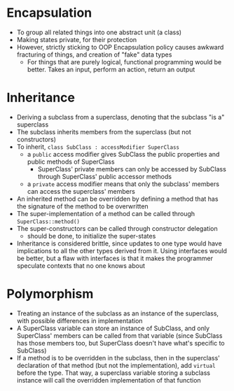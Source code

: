# Encapsulation
- To group all related things into one abstract unit (a class)
- Making states private, for their protection
- However, strictly sticking to OOP Encapsulation policy causes awkward fracturing of things, and creation of "fake" data types
  - For things that are purely logical, functional programming would be better.  Takes an input, perform an action, return an output

# Inheritance
- Deriving a subclass from a superclass, denoting that the subclass "is a" superclass
- The subclass inherits members from the superclass (but not constructors)
- To inherit, `class SubClass : accessModifier SuperClass`
  - a `public` access modifier gives SubClass the public properties and public methods of SuperClass
    - SuperClass' private members can only be accessed by SubClass through SuperClass' public accessor methods
  - a `private` access modifier means that only the subclass' members can access the superclass' members
- An inherited method can be overridden by defining a method that has the signature of the method to be overwritten
- The super-implementation of a method can be called through `SuperClass::method()`
- The super-constructors can be called through constructor delegation
  - should be done, to initialize the super-states
- Inheritance is considered brittle, since updates to one type would have implications to all the other types derived from it.  Using interfaces would be better, but a flaw with interfaces is that it makes the programmer speculate contexts that no one knows about

# Polymorphism
- Treating an instance of the subclass as an instance of the superclass, with possible differences in implementation
- A SuperClass variable can store an instance of SubClass, and only SuperClass' members can be called from that variable (since SubClass has those members too, but SuperClass doesn't have what's specific to SubClass)
- If a method is to be overridden in the subclass, then in the superclass' declaration of that method (but not the implementation), add `virtual` before the type.  That way, a superclass variable storing a subclass instance will call the overridden implementation of that function